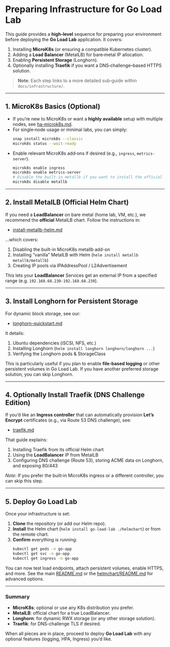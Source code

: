 # Preparing Infrastructure for Go Load Lab

This guide provides a **high‐level** sequence for preparing your environment before deploying the **Go Load Lab** application. It covers:

1. Installing **MicroK8s** (or ensuring a compatible Kubernetes cluster).
2. Adding a **Load Balancer** (MetalLB) for bare‐metal IP allocation.
3. Enabling **Persistent Storage** (Longhorn).
4. Optionally installing **Traefik** if you want a DNS‐challenge–based HTTPS solution.

> **Note**: Each step links to a more detailed sub‐guide within `docs/infrastructure/`.

---

## 1. MicroK8s Basics (Optional)

- If you’re new to MicroK8s or want a **highly available** setup with multiple nodes, see [ha-microk8s.md](./ha-microk8s.md).
- For single‐node usage or minimal labs, you can simply:
  ```bash
  snap install microk8s --classic
  microk8s status --wait-ready
  ```
- Enable relevant MicroK8s add‐ons if desired (e.g., `ingress`, `metrics-server`).  
  ```bash
  microk8s enable ingress
  microk8s enable metrics-server
  # Disable the built-in metallb if you want to install the official chart.
  microk8s disable metallb
  ```

---

## 2. Install MetalLB (Official Helm Chart)

If you need a **LoadBalancer** on bare metal (home lab, VM, etc.), we recommend the **official** MetalLB chart. Follow the instructions in:

- [install-metallb-helm.md](./install-metallb-helm.md)

…which covers:

1. Disabling the built-in MicroK8s metallb add-on  
2. Installing “vanilla” MetalLB with Helm (`helm install metallb metallb/metallb`)  
3. Creating IP pools via IPAddressPool / L2Advertisement

This lets your **LoadBalancer** Services get an external IP from a specified range (e.g. `192.168.68.230-192.168.68.239`).

---

## 3. Install Longhorn for Persistent Storage

For dynamic block storage, see our:

- [longhorn-quickstart.md](./longhorn-quickstart.md)

It details:

1. Ubuntu dependencies (iSCSI, NFS, etc.)  
2. Installing Longhorn (`helm install longhorn longhorn/longhorn ...`)  
3. Verifying the Longhorn pods & StorageClass

This is particularly useful if you plan to enable **file‐based logging** or other persistent volumes in Go Load Lab. If you have another preferred storage solution, you can skip Longhorn.

---

## 4. Optionally Install Traefik (DNS Challenge Edition)

If you’d like an **Ingress controller** that can automatically provision **Let’s Encrypt** certificates (e.g., via Route 53 DNS challenge), see:

- [traefik.md](./traefik.md)

That guide explains:

1. Installing Traefik from its official Helm chart  
2. Using the **LoadBalancer** IP from MetalLB  
3. Configuring DNS challenge (Route 53), storing ACME data on Longhorn, and exposing 80/443

*Note*: If you prefer the built‐in MicroK8s ingress or a different controller, you can skip this step.

---

## 5. Deploy Go Load Lab

Once your infrastructure is set:

1. **Clone** the repository (or add our Helm repo).  
2. **Install** the Helm chart (`helm install go-load-lab ./helmchart`) or from the remote chart.  
3. **Confirm** everything is running:  
   ```bash
   kubectl get pods -n go-app
   kubectl get svc -n go-app
   kubectl get ingress -n go-app
   ```

You can now test load endpoints, attach persistent volumes, enable HTTPS, and more. See the main [README.md](../../README.md) or the [helmchart/README.md](../../helmchart/README.md) for advanced options.

---

### Summary

- **MicroK8s**: optional or use any K8s distribution you prefer.  
- **MetalLB**: official chart for a true LoadBalancer.  
- **Longhorn**: for dynamic RWX storage (or any other storage solution).  
- **Traefik**: for DNS-challenge TLS if desired.  

When all pieces are in place, proceed to deploy **Go Load Lab** with any optional features (logging, HPA, Ingress) you’d like.